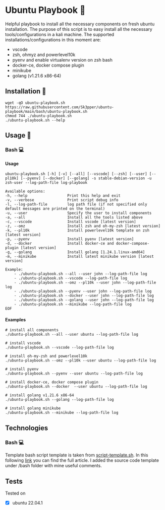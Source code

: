# Ubuntu Playbook 🐧
Helpful playbook to install all the necessary components on fresh ubuntu installation. The purpose of this script is to easy install all the necessary tools/configurations in a kali machine. The supported installations/configurations in this moment are:
* vscode
* zsh, ohmyz and powerlevel10k
* pyenv and enable virtualenv version on zsh bash
* docker-ce, docker compose plugin
* minikube
* golang (v1.21.6 x86-64)
  
<!-- ## Table of contents
    * [General info](#general-info)
    * [Technologies](#technologies)
    * [Setup](#setup) 
-->

## Installation 🔨

```
wget -qO ubuntu-playbook.sh https://raw.githubusercontent.com/Sk3pper/ubuntu-playbook/main/bash/ubuntu-playbook.sh
chmod 744 ./ubuntu-playbook.sh
./ubuntu-playbook.sh --help
```

<!-- Usage section -->
## Usage 🔫

### Bash 💻
#### Usage
```
ubuntu-playbook.sh [-h] [-v] [--all] [--vscode] [--zsh] [--user] [--pl10k] [--pyenv] [--docker] [--golang] -s stable-debian-version -u zsh-user --log-path-file log-playbook

Available options:
-h, --help                  Print this help and exit
-v, --verbose               Print script debug info
-l, --log-path-file         log path file (if not specified only default messages are printed on the terminal)    
-u, --user                  Specify the user to install components           
-a, --all                   Install all the tools listed above
-c, --vscode                Install vscode [latest version]
-z, --omz                   Install zsh and oh-my-zsh [latest version]
-k, --pl10k                 Install powerlevel10k template on zsh [latest version]
-p, --pyenv                 Install pyenv [latest version]
-d, --docker                Install docker-ce and docker-compose-plugin [latest version]
-g, --golang                Install golang [1.24.1.linux-amd64]
-m, --minikube              Install latest minikube version [latest version]

Example:
    - ./ubuntu-playbook.sh --all --user john --log-path-file log
    - ./ubuntu-playbook.sh --vscode --log-path-file log
    - ./ubuntu-playbook.sh --omz --pl10k --user john --log-path-file log
    - ./ubuntu-playbook.sh --pyenv --user john --log-path-file log
    - ./ubuntu-playbook.sh --docker --user john --log-path-file log
    - ./ubuntu-playbook.sh --golang --user john --log-path-file log
    - ./ubuntu-playbook.sh --minikube --log-path-file log
EOF
```

#### Examples
```
# install all components
./ubuntu-playbook.sh --all --user ubuntu --log-path-file log

# install vscode
./ubuntu-playbook.sh --vscode --log-path-file log

# install oh-my-zsh and powerlevel10k
./ubuntu-playbook.sh --omz --pl10k --user ubuntu --log-path-file log

# install pyenv
./ubuntu-playbook.sh --pyenv --user ubuntu --log-path-file log

# install docker-ce, docker compose plugin
./ubuntu-playbook.sh --docker  --user ubuntu --log-path-file log

# install golang v1.21.6 x86-64
./ubuntu-playbook.sh --golang --log-path-file log

# install golang minikube
./ubuntu-playbook.sh --minikube --log-path-file log
```

<!-- Technologies section -->

## Technologies
<!-- I implemented it in three different ways: bash, python and golang. -->

### Bash 💻
Template bash script template is taken from [script-template.sh](https://gist.github.com/m-radzikowski/53e0b39e9a59a1518990e76c2bff8038). In this following [link](https://betterdev.blog/minimal-safe-bash-script-template/) you can find the full article. I added the source code template under /bash folder with mine useful comments.

<!-- ### Python 🐍
#Todo

### Golang 🐹
#Todo -->

<!-- Environment where it was tested -->

## Tests
Tested on
- [x] ubuntu 22.04.1